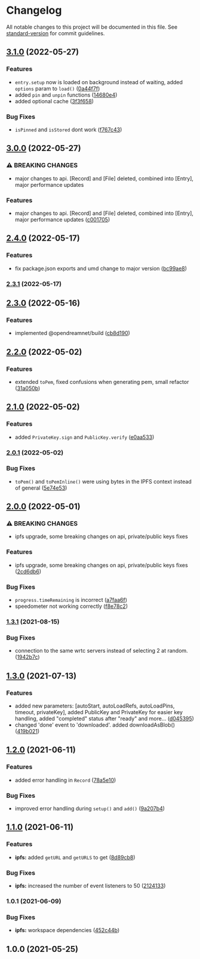 # Changelog

All notable changes to this project will be documented in this file. See [standard-version](https://github.com/conventional-changelog/standard-version) for commit guidelines.

## [3.1.0](https://github.com/dreamnettech/monorepo/compare/ipfs-v3.0.0...ipfs-v3.1.0) (2022-05-27)


### Features

* `entry.setup` now is loaded on background instead of waiting, added `options` param to `load()` ([0a44f7f](https://github.com/dreamnettech/monorepo/commit/0a44f7febd84cf8ed1a4a9cb71398906567329e0))
* added `pin` and `unpin` functions ([14680e4](https://github.com/dreamnettech/monorepo/commit/14680e4a7d5dbff8a79ee302b19cc95999b74ea9))
* added optional cache ([3f3f658](https://github.com/dreamnettech/monorepo/commit/3f3f658fc091230aa474603b2cfe45765da0ce14))


### Bug Fixes

* `isPinned` and `isStored` dont work ([f767c43](https://github.com/dreamnettech/monorepo/commit/f767c436e5efab5dffe1011740dec23b13c86c14))

## [3.0.0](https://github.com/dreamnettech/monorepo/compare/ipfs-v2.4.0...ipfs-v3.0.0) (2022-05-27)


### ⚠ BREAKING CHANGES

* major changes to api. [Record] and [File] deleted, combined into [Entry], major performance updates

### Features

* major changes to api. [Record] and [File] deleted, combined into [Entry], major performance updates ([c001705](https://github.com/dreamnettech/monorepo/commit/c001705d49f819c9d768cd3a30ac4e82b1666907))

## [2.4.0](https://github.com/dreamnettech/monorepo/compare/ipfs-v2.3.1...ipfs-v2.4.0) (2022-05-17)


### Features

* fix package.json exports and umd change to major version ([bc99ae8](https://github.com/dreamnettech/monorepo/commit/bc99ae82fdb971e4533b9ed43d7901362ca44bfb))

### [2.3.1](https://github.com/dreamnettech/monorepo/compare/ipfs-v2.3.0...ipfs-v2.3.1) (2022-05-17)

## [2.3.0](https://github.com/dreamnettech/monorepo/compare/ipfs-v2.2.0...ipfs-v2.3.0) (2022-05-16)


### Features

* implemented @opendreamnet/build ([cb8d190](https://github.com/dreamnettech/monorepo/commit/cb8d19034f7871abb632ee50317771e4b9ea0d87))

## [2.2.0](https://github.com/dreamnettech/monorepo/compare/ipfs-v2.1.0...ipfs-v2.2.0) (2022-05-02)


### Features

* extended `toPem`, fixed confusions when generating pem, small refactor ([31a050b](https://github.com/dreamnettech/monorepo/commit/31a050bb9a671df8ae3bb256b9b7a036d546f4aa))

## [2.1.0](https://github.com/dreamnettech/monorepo/compare/ipfs-v2.0.1...ipfs-v2.1.0) (2022-05-02)


### Features

* added `PrivateKey.sign` and `PublicKey.verify` ([e0aa533](https://github.com/dreamnettech/monorepo/commit/e0aa533935d5f712b8945c95db3f8bfe011571a4))

### [2.0.1](https://github.com/dreamnettech/monorepo/compare/ipfs-v2.0.0...ipfs-v2.0.1) (2022-05-02)


### Bug Fixes

* `toPem()` and `toPemInline()` were using bytes in the IPFS context instead of general ([5e74e53](https://github.com/dreamnettech/monorepo/commit/5e74e53e877106c05967a2b041107c900cc980da))

## [2.0.0](https://github.com/dreamnettech/monorepo/compare/ipfs-v1.3.1...ipfs-v2.0.0) (2022-05-01)


### ⚠ BREAKING CHANGES

* ipfs upgrade, some breaking changes on api, private/public keys fixes

### Features

* ipfs upgrade, some breaking changes on api, private/public keys fixes ([2cd6db6](https://github.com/dreamnettech/monorepo/commit/2cd6db6bcac53de96aecd1df9968c5222c988651))


### Bug Fixes

* `progress.timeRemaining` is incorrect ([a7faa6f](https://github.com/dreamnettech/monorepo/commit/a7faa6f7441540ff3284a85cfb2a2e620f24d014))
* speedometer not working correctly ([f8e78c2](https://github.com/dreamnettech/monorepo/commit/f8e78c2c9b779e13951b60c4dd22066037b016e2))

### [1.3.1](https://github.com/dreamnettech/monorepo/compare/ipfs-v1.3.0...ipfs-v1.3.1) (2021-08-15)


### Bug Fixes

* connection to the same wrtc servers instead of selecting 2 at random. ([1942b7c](https://github.com/dreamnettech/monorepo/commit/1942b7c35795818ebd8248bce2ec8bb3dd1b51a6))

## [1.3.0](https://github.com/dreamnettech/monorepo/compare/ipfs-v1.2.0...ipfs-v1.3.0) (2021-07-13)


### Features

* added new parameters: [autoStart, autoLoadRefs, autoLoadPins, timeout, privateKey], added PublicKey and PrivateKey for easier key handling, added "completed" status after "ready" and more... ([d045395](https://github.com/dreamnettech/monorepo/commit/d0453953164d5c1386420a6b018e9a13ee1ab141))
* changed 'done' event to 'downloaded'. added downloadAsBlob() ([419b021](https://github.com/dreamnettech/monorepo/commit/419b0217ed206b2e2720b118401741983715cd80))

## [1.2.0](https://github.com/dreamnettech/monorepo/compare/ipfs-v1.1.0...ipfs-v1.2.0) (2021-06-11)


### Features

* added error handling in `Record` ([78a5e10](https://github.com/dreamnettech/monorepo/commit/78a5e109f8307925ab9664067f0521f822a29462))


### Bug Fixes

* improved error handling during `setup()` and `add()` ([9a207b4](https://github.com/dreamnettech/monorepo/commit/9a207b4e48211dc7ce64b277fe89c083483b044f))

## [1.1.0](https://github.com/dreamnettech/monorepo/compare/ipfs-v1.0.1...ipfs-v1.1.0) (2021-06-11)


### Features

* **ipfs:** added `getURL` and `getURLS` to get ([8d89cb8](https://github.com/dreamnettech/monorepo/commit/8d89cb8a1ef407f32bc8ba94314af8ad102bec6d))


### Bug Fixes

* **ipfs:** increased the number of event listeners to 50 ([2124133](https://github.com/dreamnettech/monorepo/commit/2124133162792eecf34aa638650fc48f8663b990))

### 1.0.1 (2021-06-09)


### Bug Fixes

* **ipfs:** workspace dependencies ([452c44b](https://github.com/dreamnettech/monorepo/commit/452c44b0ad62529afb94de4ddb5e0baa23772e8a))

## 1.0.0 (2021-05-25)
